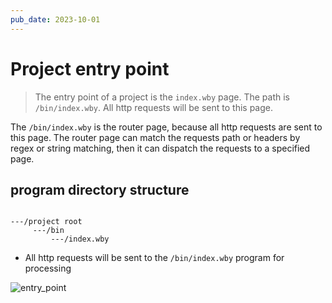 ```yaml
---
pub_date: 2023-10-01
---
```

# Project entry point
> The entry point of a project is the `index.wby` page. The path is `/bin/index.wby`. All http requests will be sent to this page.

The `/bin/index.wby` is the router page, because all http requests are sent to this page. The router page can match the requests path or headers by regex or string matching, then it can dispatch the requests to a specified page.

## program directory structure
```

---/project root
     ---/bin
         ---/index.wby
```

- All http requests will be sent to the `/bin/index.wby` program for processing

![entry_point](/public/images/entry_point.png)
